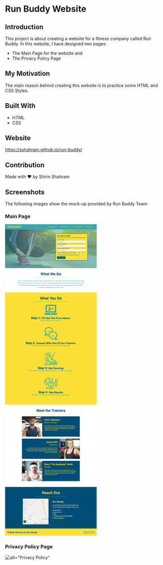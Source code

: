 # Run Buddy Website

## Introduction

This project is about creating a website for a fitness company called Run Buddy. In this website, I have designed two pages:
* The Main Page for the website and
* The Privacy Policy Page

## My Motivation

The main reason behind creating this website is to practice some HTML and CSS Styles.

## Built With

* HTML
* CSS

## Website

https://sshahram.github.io/run-buddy/

## Contribution

Made with ❤️ by Shirin Shahram

## Screenshots

The following images show the mock-up provided by Run Buddy Team:

### Main Page

![alt="Main Page"](./assets/images/050-mock-up.jpg)

### Privacy Policy Page

![alt="Privacy Policy"](./assets/images/100-privacy-complete-1.jpg)

